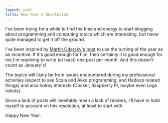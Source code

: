 ```yaml
---
layout: post
title: New Year's Resolution
---
```


I've been trying for a while to find the time and energy to start blogging about
programming and computing topics which are interesting, but never quite managed
to get it off the ground.

I've been inspired by [Martin Odersky's post](http://www.scala-lang.org/blog/2016/01/02/new-year-resolutions.html) to
use the turning of the year as an incentive. If it's good enough for him,
then certainly it is good enough for me.I'm resolving to write (at least)
one post per month. And this doesn't count as January's!

The topics will likely be from issues encountered during my professional activities
(expect to see Scala and Akka programming, and Hadoop related things) and also
hobby interests (Docker, Raspberry Pi, maybe even Lego robots).

Since a lack of posts will inevitably mean a lack of readers, I'll have to hold
myself to account on this resolution, at least to start with.

Happy New Year.
